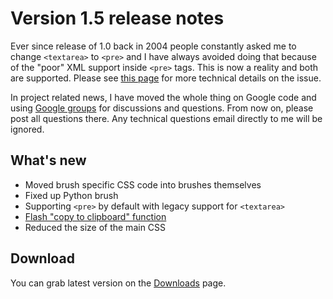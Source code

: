 # Version 1.5 release notes #

Ever since release of 1.0 back in 2004 people constantly asked me to change `<textarea>` to `<pre>` and I have always avoided doing that because of the "poor" XML support inside `<pre>` tags. This is now a reality and both are supported. Please see [this page](PreAndTextarea.md) for more technical details on the issue.

In project related news, I have moved the whole thing on Google code and using [Google groups](http://groups.google.com/group/syntaxhighlighter?hl=en) for discussions and questions. From now on, please post all questions there. Any technical questions email directly to me will be ignored.

## What's new ##

  * Moved brush specific CSS code into brushes themselves
  * Fixed up Python brush
  * Supporting `<pre>` by default with legacy support for `<textarea>`
  * [Flash "copy to clipboard" function](Clipboard.md)
  * Reduced the size of the main CSS

## Download ##

You can grab latest version on the [Downloads](http://code.google.com/p/syntaxhighlighter/downloads/list) page.